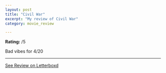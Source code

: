 ```yaml
---
layout: post
title: "Civil War"
excerpt: "My review of Civil War"
category: movie_review

---
```


**Rating:** /5

Bad vibes for 4/20

<hr>

[See Review on Letterboxd](https://boxd.it/6jC551)
